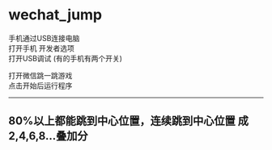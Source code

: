 # wechat_jump

手机通过USB连接电脑  
打开手机 开发者选项  
打开USB调试 (有的手机有两个开关)  

打开微信跳一跳游戏  
点击开始后运行程序  

---------------------
## 80%以上都能跳到中心位置，连续跳到中心位置 成2,4,6,8...叠加分
